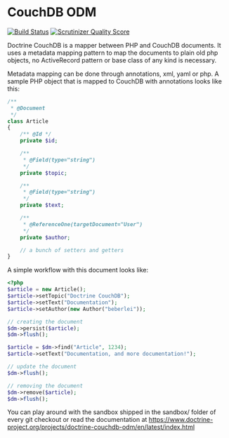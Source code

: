 # CouchDB ODM

[![Build Status](https://travis-ci.org/doctrine/couchdb-odm.png?branch=master)](https://travis-ci.org/doctrine/couchdb-odm)
[![Scrutinizer Quality Score](https://scrutinizer-ci.com/g/doctrine/couchdb-odm/badges/quality-score.png?s=dd7c75d0444b1386a17206f346d3910daa8d668b)](https://scrutinizer-ci.com/g/doctrine/couchdb-odm/)

Doctrine CouchDB is a mapper between PHP and CouchDB documents. It uses a metadata mapping
pattern to map the documents to plain old php objects, no ActiveRecord pattern or base class
of any kind is necessary.

Metadata mapping can be done through annotations, xml, yaml or php. A sample PHP object
that is mapped to CouchDB with annotations looks like this:

```php
/**
 * @Document
 */
class Article
{
    /** @Id */
    private $id;

    /**
     * @Field(type="string")
     */
    private $topic;

    /**
     * @Field(type="string")
     */
    private $text;

    /**
     * @ReferenceOne(targetDocument="User")
     */
    private $author;

    // a bunch of setters and getters
}
```

A simple workflow with this document looks like:

```php
<?php
$article = new Article();
$article->setTopic("Doctrine CouchDB");
$article->setText("Documentation");
$article->setAuthor(new Author("beberlei"));

// creating the document
$dm->persist($article);
$dm->flush();

$article = $dm->find("Article", 1234);
$article->setText("Documentation, and more documentation!");

// update the document
$dm->flush();

// removing the document
$dm->remove($article);
$dm->flush();
```

You can play around with the sandbox shipped in the sandbox/ folder of every git checkout
or read the documentation at https://www.doctrine-project.org/projects/doctrine-couchdb-odm/en/latest/index.html

